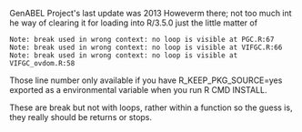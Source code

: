 GenABEL Project's last update was 2013
Howeverm there; not too much int he way of clearing it for loading into R/3.5.0
just the little matter of

```
Note: break used in wrong context: no loop is visible at PGC.R:67 
Note: break used in wrong context: no loop is visible at VIFGC.R:66 
Note: break used in wrong context: no loop is visible at VIFGC_ovdom.R:58 
```

Those line number only available if you have R_KEEP_PKG_SOURCE=yes 
exported as a environmental variable when you run R CMD INSTALL.

These are break but not with loops, rather within a function
so the guess is, they really should be returns or stops.
